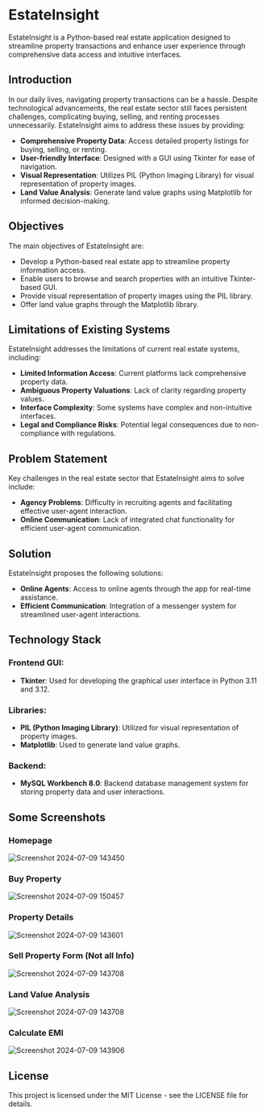   # EstateInsight

EstateInsight is a Python-based real estate application designed to streamline property transactions and enhance user experience through comprehensive data access and intuitive interfaces.

## Introduction

In our daily lives, navigating property transactions can be a hassle. Despite technological advancements, the real estate sector still faces persistent challenges, complicating buying, selling, and renting processes unnecessarily. EstateInsight aims to address these issues by providing:

- **Comprehensive Property Data**: Access detailed property listings for buying, selling, or renting.
- **User-friendly Interface**: Designed with a GUI using Tkinter for ease of navigation.
- **Visual Representation**: Utilizes PIL (Python Imaging Library) for visual representation of property images.
- **Land Value Analysis**: Generate land value graphs using Matplotlib for informed decision-making.

## Objectives

The main objectives of EstateInsight are:

- Develop a Python-based real estate app to streamline property information access.
- Enable users to browse and search properties with an intuitive Tkinter-based GUI.
- Provide visual representation of property images using the PIL library.
- Offer land value graphs through the Matplotlib library.

## Limitations of Existing Systems

EstateInsight addresses the limitations of current real estate systems, including:

- **Limited Information Access**: Current platforms lack comprehensive property data.
- **Ambiguous Property Valuations**: Lack of clarity regarding property values.
- **Interface Complexity**: Some systems have complex and non-intuitive interfaces.
- **Legal and Compliance Risks**: Potential legal consequences due to non-compliance with regulations.

## Problem Statement

Key challenges in the real estate sector that EstateInsight aims to solve include:

- **Agency Problems**: Difficulty in recruiting agents and facilitating effective user-agent interaction.
- **Online Communication**: Lack of integrated chat functionality for efficient user-agent communication.

## Solution

EstateInsight proposes the following solutions:

- **Online Agents**: Access to online agents through the app for real-time assistance.
- **Efficient Communication**: Integration of a messenger system for streamlined user-agent interactions.

## Technology Stack

### Frontend GUI:
- **Tkinter**: Used for developing the graphical user interface in Python 3.11 and 3.12.

### Libraries:
- **PIL (Python Imaging Library)**: Utilized for visual representation of property images.
- **Matplotlib**: Used to generate land value graphs.

### Backend:
- **MySQL Workbench 8.0**: Backend database management system for storing property data and user interactions.

## Some Screenshots

### Homepage
![Screenshot 2024-07-09 143450](https://github.com/triumph10/EstateInsight/assets/140323181/8e50e030-ef46-439c-aa8e-a91e629c3d05)

### Buy Property
![Screenshot 2024-07-09 150457](https://github.com/triumph10/EstateInsight/assets/140323181/b11d4f29-d58e-4f4b-ad44-d967f304e898)

### Property Details
![Screenshot 2024-07-09 143601](https://github.com/triumph10/EstateInsight/assets/140323181/67903a59-8688-41d1-95ba-b1692efce238)

### Sell Property Form (Not all Info)
![Screenshot 2024-07-09 143708](https://github.com/triumph10/EstateInsight/assets/140323181/971ac063-b5a9-433e-9b94-07dd37024595)

### Land Value Analysis
![Screenshot 2024-07-09 143708](https://github.com/triumph10/EstateInsight/assets/140323181/62d391b1-b9b9-488d-a125-c66c83a0640b)

### Calculate EMI
![Screenshot 2024-07-09 143906](https://github.com/triumph10/EstateInsight/assets/140323181/aa188f26-2821-4de7-ae29-25c10d2878a7)

## License

This project is licensed under the MIT License - see the LICENSE file for details.



